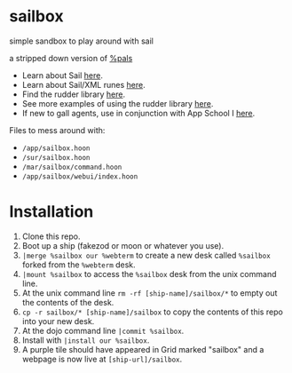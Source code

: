 # sailbox

simple sandbox to play around with sail

a stripped down version of [%pals](https://github.com/Fang-/suite/blob/11b505ef78a65512ed6ccc7ff77551188499d5b7/app/pals.hoon)


- Learn about Sail [here](https://developers.urbit.org/guides/additional/sail).
- Learn about Sail/XML runes [here](https://developers.urbit.org/reference/hoon/rune/mic).
- Find the rudder library [here](https://github.com/Fang-/suite/blob/11b505ef78a65512ed6ccc7ff77551188499d5b7/lib/rudder.hoon).
- See more examples of using the rudder library [here](https://github.com/Fang-/suite/tree/11b505ef78a65512ed6ccc7ff77551188499d5b7/lib/rudder).
- If new to gall agents, use in conjunction with App School I [here](https://developers.urbit.org/guides/core/app-school).

Files to mess around with:

- `/app/sailbox.hoon`
- `/sur/sailbox.hoon`
- `/mar/sailbox/command.hoon`
- `/app/sailbox/webui/index.hoon`

# Installation
1. Clone this repo.
2. Boot up a ship (fakezod or moon or whatever you use).
4. `|merge %sailbox our %webterm` to create a new desk called `%sailbox` forked from the `%webterm` desk.
5. `|mount %sailbox` to access the `%sailbox` desk from the unix command line.
6. At the unix command line `rm -rf [ship-name]/sailbox/*` to empty out the contents of the desk.
7. `cp -r sailbox/* [ship-name]/sailbox` to copy the contents of this repo into your new desk.
8. At the dojo command line `|commit %sailbox`.
9. Install with `|install our %sailbox`.
10. A purple tile should have appeared in Grid marked "sailbox" and a webpage is now live at `[ship-url]/sailbox`.
